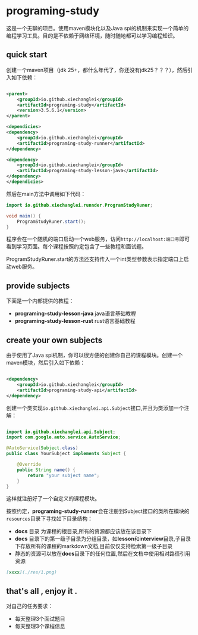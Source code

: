 # programing-study

这是一个无聊的项目。使用maven模块化以及Java spi的机制来实现一个简单的编程学习工具。目的是不依赖于网络环境，随时随地都可以学习编程知识。

## quick start

创建一个maven项目（jdk 25+，都什么年代了，你还没有jdk25？？？），然后引入如下依赖：

```xml

<parent>
    <groupId>io.github.xiechanglei</groupId>
    <artifactId>programing-study</artifactId>
    <version>3.5.6.1</version>
</parent>

<dependicies>
<dependency>
    <groupId>io.github.xiechanglei</groupId>
    <artifactId>programing-study-runner</artifactId>
</dependency>

<dependency>
    <groupId>io.github.xiechanglei</groupId>
    <artifactId>programing-study-lesson-java</artifactId>
</dependency>
</dependicies>
```

然后在main方法中调用如下代码：

```java
import io.github.xiechanglei.runnder.ProgramStudyRuner;

void main() {
    ProgramStudyRuner.start();
}
```

程序会在一个随机的端口启动一个web服务，访问`http://localhost:端口号`即可看到学习页面。每个课程按照约定包含了一些教程和面试题。

ProgramStudyRuner.start的方法还支持传入一个int类型参数表示指定端口上启动web服务。

## provide subjects

下面是一个内部提供的教程：

- **programing-study-lesson-java** java语言基础教程
- **programing-study-lesson-rust** rust语言基础教程

## create your own subjects

由于使用了Java spi机制，你可以很方便的创建你自己的课程模块。创建一个maven模块，然后引入如下依赖：

```xml

<dependency>
    <groupId>io.github.xiechanglei</groupId>
    <artifactId>programing-study-api</artifactId>
</dependency>
```

创建一个类实现`io.github.xiechanglei.api.Subject`接口,并且为类添加一个注解：

```java

import io.github.xiechanglei.api.Subject;
import com.google.auto.service.AutoService;

@AutoService(Subject.class)
public class YourSubject implements Subject {

    @Override
    public String name() {
        return "your subject name";
    }
}
```

这样就注册好了一个自定义的课程模块。

按照约定，**programing-study-runner**会在注册到Subject接口的类所在模块的`resources`目录下寻找如下目录结构：

- **docs** 目录 为课程的根目录,所有的资源都应该放在该目录下
- **docs** 目录下的第一级子目录为分组目录，如**lesson**和**interview**目录,子目录下存放所有的课程的markdown文档,目前仅仅支持检索第一级子目录
- 静态的资源可以放在**docs**目录下的任何位置,然后在文档中使用相对路径引用资源

```markdown
[xxxx](./res/1.png)
```

## that's all , enjoy it .

对自己的任务要求：

- 每天整理3个面试题目
- 每天整理3个课程信息